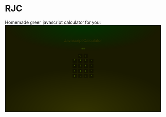 # RJC
Homemade green javascript calculator for you:
![Image](https://github.com/woron113/RJC/blob/master/Screenshot.png)
